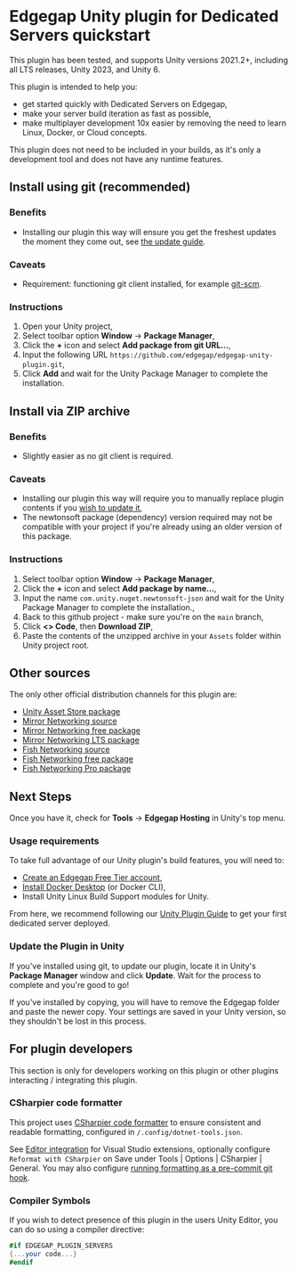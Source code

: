 # Edgegap Unity plugin for Dedicated Servers quickstart

This plugin has been tested, and supports Unity versions 2021.2+, including all LTS releases, Unity 2023, and Unity 6.

This plugin is intended to help you:

- get started quickly with Dedicated Servers on Edgegap,
- make your server build iteration as fast as possible,
- make multiplayer development 10x easier by removing the need to learn Linux, Docker, or Cloud concepts.

This plugin does not need to be included in your builds, as it's only a development tool and does not have any runtime features.

## Install using git (recommended)

### Benefits

- Installing our plugin this way will ensure you get the freshest updates the moment they come out, see [the update guide](#update-the-plugin-in-unity).

### Caveats

- Requirement: functioning git client installed, for example [git-scm](https://git-scm.com/).

### Instructions

1. Open your Unity project,
2. Select toolbar option **Window** -> **Package Manager**,
3. Click the **+** icon and select **Add package from git URL...**,
4. Input the following URL `https://github.com/edgegap/edgegap-unity-plugin.git`,
5. Click **Add** and wait for the Unity Package Manager to complete the installation.

## Install via ZIP archive

### Benefits

- Slightly easier as no git client is required.

### Caveats

- Installing our plugin this way will require you to manually replace plugin contents if you [wish to update it](#update-the-plugin-in-unity),
- The newtonsoft package (dependency) version required may not be compatible with your project if you're already using an older version of this package.

### Instructions

1. Select toolbar option **Window** -> **Package Manager**,
2. Click the **+** icon and select **Add package by name...**,
3. Input the name `com.unity.nuget.newtonsoft-json` and wait for the Unity Package Manager to complete the installation.,
4. Back to this github project - make sure you're on the `main` branch,
5. Click **<> Code**, then **Download ZIP**,
6. Paste the contents of the unzipped archive in your `Assets` folder within Unity project root.

## Other sources

The only other official distribution channels for this plugin are:

- [Unity Asset Store package](https://assetstore.unity.com/packages/tools/network/edgegap-game-server-hosting-212563)
- [Mirror Networking source](https://github.com/MirrorNetworking/Mirror)
- [Mirror Networking free package](https://assetstore.unity.com/packages/tools/network/mirror-129321)
- [Mirror Networking LTS package](https://assetstore.unity.com/packages/tools/network/mirror-lts-102631)
- [Fish Networking source](https://github.com/FirstGearGames/FishNet)
- [Fish Networking free package](https://assetstore.unity.com/packages/tools/network/fishnet-networking-evolved-207815)
- [Fish Networking Pro package](https://assetstore.unity.com/packages/tools/network/fishnet-pro-networking-evolved-287711)

## Next Steps

Once you have it, check for **Tools** -> **Edgegap Hosting** in Unity's top menu.

### Usage requirements

To take full advantage of our Unity plugin's build features, you will need to:

- [Create an Edgegap Free Tier account](https://app.edgegap.com/auth/register),
- [Install Docker Desktop](https://www.docker.com/products/docker-desktop/) (or Docker CLI),
- Install Unity Linux Build Support modules for Unity.

From here, we recommend following our [Unity Plugin Guide](https://docs.edgegap.com/docs/tools-and-integrations/unity-plugin-guide) to get your first dedicated server deployed.

### Update the Plugin in Unity

If you've installed using git, to update our plugin, locate it in Unity's **Package Manager** window and click **Update**. Wait for the process to complete and you're good to go!

If you've installed by copying, you will have to remove the Edgegap folder and paste the newer copy. Your settings are saved in your Unity version, so they shouldn't be lost in this process.

## For plugin developers

This section is only for developers working on this plugin or other plugins interacting / integrating this plugin.

### CSharpier code formatter

This project uses [CSharpier code formatter](https://csharpier.com/) to ensure consistent and readable formatting, configured in `/.config/dotnet-tools.json`.

See [Editor integration](https://csharpier.com/docs/Editors) for Visual Studio extensions, optionally configure `Reformat with CSharpier` on Save under Tools | Options | CSharpier | General. You may also configure [running formatting as a pre-commit git hook](https://csharpier.com/docs/Pre-commit).

### Compiler Symbols

If you wish to detect presence of this plugin in the users Unity Editor, you can do so using a compiler directive:

```csharp
#if EDGEGAP_PLUGIN_SERVERS
{...your code...}
#endif
```
